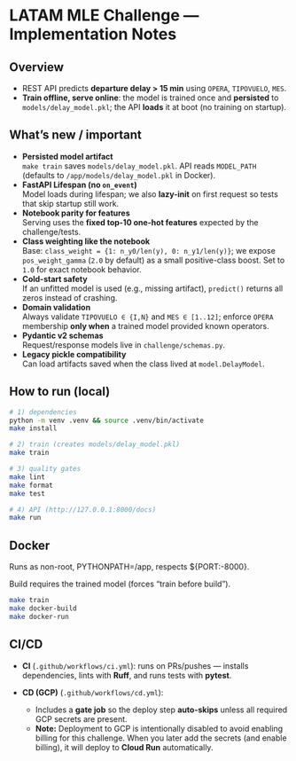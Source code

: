 # LATAM MLE Challenge — Implementation Notes

## Overview
- REST API predicts **departure delay > 15 min** using `OPERA`, `TIPOVUELO`, `MES`.
- **Train offline, serve online**: the model is trained once and **persisted** to `models/delay_model.pkl`; the API **loads** it at boot (no training on startup).

## What’s new / important
- **Persisted model artifact**  
  `make train` saves `models/delay_model.pkl`. API reads `MODEL_PATH` (defaults to `/app/models/delay_model.pkl` in Docker).
- **FastAPI Lifespan (no `on_event`)**  
  Model loads during lifespan; we also **lazy-init** on first request so tests that skip startup still work.
- **Notebook parity for features**  
  Serving uses the **fixed top-10 one-hot features** expected by the challenge/tests.
- **Class weighting like the notebook**  
  Base: `class_weight = {1: n_y0/len(y), 0: n_y1/len(y)}`; we expose `pos_weight_gamma` (`2.0` by default) as a small positive-class boost. Set to `1.0` for exact notebook behavior.
- **Cold-start safety**  
  If an unfitted model is used (e.g., missing artifact), `predict()` returns all zeros instead of crashing.
- **Domain validation**  
  Always validate `TIPOVUELO ∈ {I,N}` and `MES ∈ [1..12]`; enforce `OPERA` membership **only when** a trained model provided known operators.
- **Pydantic v2 schemas**  
  Request/response models live in `challenge/schemas.py`.
- **Legacy pickle compatibility**  
  Can load artifacts saved when the class lived at `model.DelayModel`.

## How to run (local)
```bash
# 1) dependencies
python -m venv .venv && source .venv/bin/activate
make install

# 2) train (creates models/delay_model.pkl)
make train

# 3) quality gates
make lint
make format
make test

# 4) API (http://127.0.0.1:8000/docs)
make run
```

## Docker

Runs as non-root, PYTHONPATH=/app, respects ${PORT:-8000}.

Build requires the trained model (forces “train before build”).

```bash
make train
make docker-build
make docker-run
```

## CI/CD

- **CI** (`.github/workflows/ci.yml`): runs on PRs/pushes — installs dependencies, lints with **Ruff**, and runs tests with **pytest**.

- **CD (GCP)** (`.github/workflows/cd.yml`):
  - Includes a **gate job** so the deploy step **auto-skips** unless all required GCP secrets are present.
  - **Note:** Deployment to GCP is intentionally disabled to avoid enabling billing for this challenge. When you later add the secrets (and enable billing), it will deploy to **Cloud Run** automatically.

